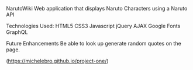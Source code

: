  NarutoWiki
Web application that displays Naruto Characters using a Naruto API

Technologies Used:
HTML5
CSS3
Javascript
jQuery
AJAX
Google Fonts
GraphQL

Future Enhancements
Be able to look up generate random quotes on the page.

(https://michelebro.github.io/project-one/)